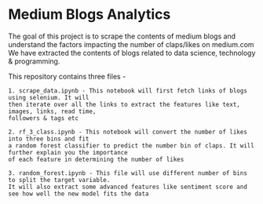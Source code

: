 # Medium Blogs Analytics
The goal of this project is to scrape the contents of medium blogs and understand the factors impacting the number of claps/likes on medium.com
We have extracted the contents of blogs related to data science, technology & programming.

This repository contains three files - 
```
1. scrape_data.ipynb - This notebook will first fetch links of blogs using selenium. It will 
then iterate over all the links to extract the features like text, images, links, read time, 
followers & tags etc 
```
```
2. rf_3_class.ipynb - This notebook will convert the number of likes into three bins and fit
a random forest classifier to predict the number bin of claps. It will further explain you the importance
of each feature in determining the number of likes
```

```
3. random_forest.ipynb - This file will use different number of bins to split the target variable. 
It will also extract some advanced features like sentiment score and see how well the new model fits the data
```
